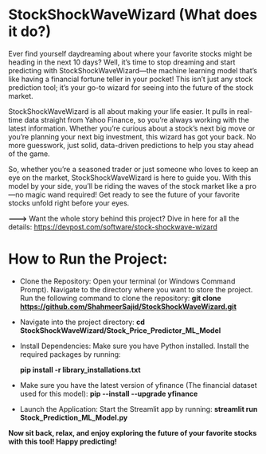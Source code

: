 # StockShockWaveWizard (What does it do?)
Ever find yourself daydreaming about where your favorite stocks might be heading in the next 10 days? Well, it’s time to stop dreaming and start predicting with StockShockWaveWizard—the machine learning model that’s like having a financial fortune teller in your pocket! This isn’t just any stock prediction tool; it’s your go-to wizard for seeing into the future of the stock market.

StockShockWaveWizard is all about making your life easier. It pulls in real-time data straight from Yahoo Finance, so you’re always working with the latest information. Whether you’re curious about a stock’s next big move or you’re planning your next big investment, this wizard has got your back. No more guesswork, just solid, data-driven predictions to help you stay ahead of the game.

So, whether you’re a seasoned trader or just someone who loves to keep an eye on the market, StockShockWaveWizard is here to guide you. With this model by your side, you’ll be riding the waves of the stock market like a pro—no magic wand required! Get ready to see the future of your favorite stocks unfold right before your eyes. 

**--->** Want the whole story behind this project? Dive in here for all the details: https://devpost.com/software/stock-shockwave-wizard

# How to Run the Project:
- Clone the Repository:
  Open your terminal (or Windows Command Prompt).
  Navigate to the directory where you want to store the project.
  Run the following command to clone the repository:
  **git clone https://github.com/ShahmeerSajid/StockShockWaveWizard.git**

- Navigate into the project directory:
  **cd StockShockWaveWizard/Stock_Price_Predictor_ML_Model**

- Install Dependencies:
  Make sure you have Python installed.
  Install the required packages by running:
  
     **pip install -r library_installations.txt**
- Make sure you have the latest version of yfinance (The financial dataset used for this model):
    **pip --install --upgrade yfinance**
- Launch the Application:
  Start the Streamlit app by running: **streamlit run Stock_Prediction_ML_Model.py**

  
**Now sit back, relax, and enjoy exploring the future of your favorite stocks with this tool! Happy predicting!**
